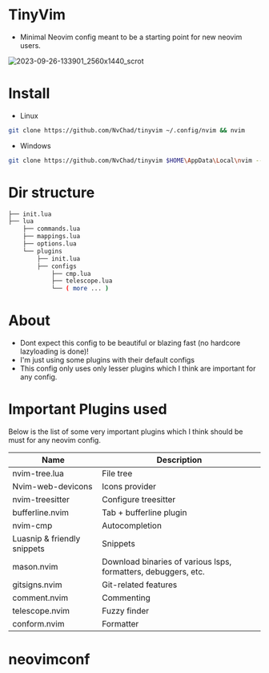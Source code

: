 # TinyVim
- Minimal Neovim config meant to be a starting point for new neovim users.

![2023-09-26-133901_2560x1440_scrot](https://github.com/NvChad/tinyvim/assets/59060246/ce143ca2-07f1-4d54-971d-0f8304c50b58)

# Install
- Linux
```bash
git clone https://github.com/NvChad/tinyvim ~/.config/nvim && nvim
```

- Windows
```bash
git clone https://github.com/NvChad/tinyvim $HOME\AppData\Local\nvim --depth 1 && nvim
```

# Dir structure
```bash
├── init.lua
├── lua
    ├── commands.lua
    ├── mappings.lua
    ├── options.lua
    └── plugins
        ├── init.lua
        ├── configs
            ├── cmp.lua
            ├── telescope.lua
            └── ( more ... )
```
# About
- Dont expect this config to be beautiful or blazing fast (no hardcore lazyloading is done)! 
- I'm just using some plugins with their default configs
- This config only uses only lesser plugins which I think are important for any config.

# Important Plugins used
Below is the list of some very important plugins which I think should be must for any neovim config.

| Name             | Description                                  |
|-------------------------|----------------------------------------------|
| nvim-tree.lua           | File tree                                    |
| Nvim-web-devicons       | Icons provider                               |
| nvim-treesitter         | Configure treesitter                         |
| bufferline.nvim         | Tab + bufferline plugin                      |
| nvim-cmp                | Autocompletion                               |
| Luasnip & friendly snippets               | Snippets                                      |
| mason.nvim              | Download binaries of various lsps, formatters, debuggers, etc. |
| gitsigns.nvim                | Git-related features                         |
| comment.nvim            | Commenting                                   |
| telescope.nvim          | Fuzzy finder                                 |
| conform.nvim            | Formatter                                    |
# neovimconf
